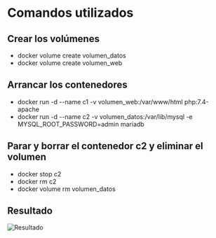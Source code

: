 # Comandos utilizados
## Crear los volúmenes
- docker volume create volumen_datos
- docker volume create volumen_web
  
## Arrancar los contenedores
- docker run -d --name c1 -v volumen_web:/var/www/html php:7.4-apache
- docker run -d --name c2 -v volumen_datos:/var/lib/mysql -e MYSQL_ROOT_PASSWORD=admin mariadb

## Parar y borrar el contenedor c2 y eliminar el volumen
- docker stop c2
- docker rm c2
- docker volume rm volumen_datos


## Resultado
![Resultado]()